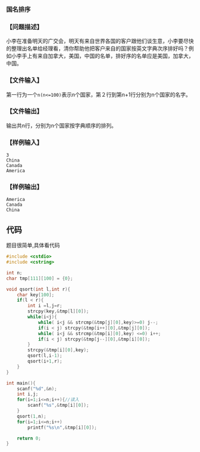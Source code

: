 
### 国名排序

### 【问题描述】

小李在准备明天的广交会，明天有来自世界各国的客户跟他们谈生意，小李要尽快的整理出名单给经理看，清你帮助他把客户来自的国家按英文字典次序排好吗？例如小李手上有来自加拿大，美国，中国的名单，排好序的名单应是美国，加拿大，中国。

### 【文件输入】

第一行为一个`n(n<=100)`表示n个国家，第２行到第n+1行分别为n个国家的名字。

### 【文件输出】

输出共n行，分别为n个国家按字典顺序的排列。

### 【样例输入】

```
3
China
Canada
America
```

### 【样例输出】

```
America
Canada
China
```


## 代码

题目很简单,具体看代码

```c
#include <cstdio>
#include <cstring>

int n;
char tmp[111][100] = {0};

void qsort(int l,int r){
    char key[100];
    if(l < r){
        int i =l,j=r;
        strcpy(key,&tmp[l][0]);
        while(i<j){
            while( i<j && strcmp(&tmp[j][0],key)>=0) j--;
            if(i < j) strcpy(&tmp[i++][0],&tmp[j][0]);
            while( i<j && strcmp(&tmp[i][0],key) <=0) i++;
            if(i < j) strcpy(&tmp[j--][0],&tmp[i][0]);
        }
        strcpy(&tmp[i][0],key);
        qsort(l,i-1);
        qsort(i+1,r);
    }
}

int main(){
    scanf("%d",&n);
    int i,j;
    for(i=1;i<=n;i++){//读入
        scanf("%s",&tmp[i][0]);
    }
    qsort(1,n);
    for(i=1;i<=n;i++)
        printf("%s\n",&tmp[i][0]);

    return 0;
}
```
